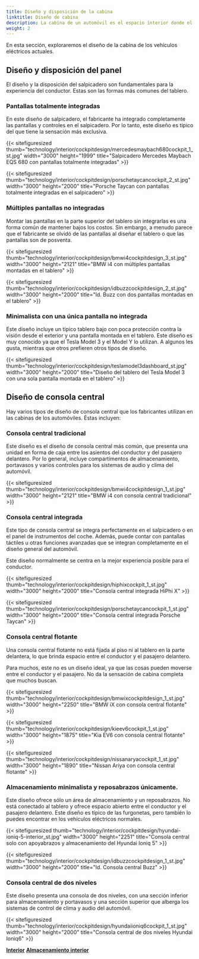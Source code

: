 ```yaml
---
title: Diseño y disposición de la cabina
linktitle: Diseño de cabina
description: La cabina de un automóvil es el espacio interior donde el conductor y los pasajeros interactúan con las funciones y características del automóvil. Por lo tanto, el diseño de la cabina es esencial para el atractivo general, el rendimiento, la comodidad y la seguridad del automóvil..
weight: 2
---
```

<!-- markdownlint-disable MD033 -->

En esta sección, exploraremos el diseño de la cabina de los vehículos eléctricos actuales.

## Diseño y disposición del panel

El diseño y la disposición del salpicadero son fundamentales para la experiencia del conductor. Estas son las formas más comunes del tablero.

### Pantallas totalmente integradas

En este diseño de salpicadero, el fabricante ha integrado completamente las pantallas y controles en el salpicadero. Por lo tanto, este diseño es típico del que tiene la sensación más exclusiva.

{{< sitefiguresized thumb="technology/interior/cockpitdesign/mercedesmaybach680cockpit_1_st.jpg" width="3000" height="1999" title="Salpicadero Mercedes Maybach EQS 680 con pantallas totalmente integradas" >}}

{{< sitefiguresized thumb="technology/interior/cockpitdesign/porschetaycancockpit_2_st.jpg" width="3000" height="2000" title="Porsche Taycan con pantallas totalmente integradas en el salpicadero" >}}

### Múltiples pantallas no integradas

Montar las pantallas en la parte superior del tablero sin integrarlas es una forma común de mantener bajos los costos. Sin embargo, a menudo parece que el fabricante se olvidó de las pantallas al diseñar el tablero o que las pantallas son de posventa.

{{< sitefiguresized thumb="technology/interior/cockpitdesign/bmwi4cockpitdesign_3_st.jpg" width="3000" height="2121" title="BMW i4 con múltiples pantallas montadas en el tablero" >}}

{{< sitefiguresized thumb="technology/interior/cockpitdesign/idbuzzcockpitdesign_2_st.jpg" width="3000" height="2000" title="Id. Buzz con dos pantallas montadas en el tablero" >}}


### Minimalista con una única pantalla no integrada

Este diseño incluye un típico tablero bajo con poca protección contra la visión desde el exterior y una pantalla montada en el tablero. Este diseño es muy conocido ya que el Tesla Model 3 y el Model Y lo utilizan. A algunos les gusta, mientras que otros prefieren otros tipos de diseño.

{{< sitefiguresized thumb="technology/interior/cockpitdesign/teslamodel3dashboard_st.jpg" width="3000" height="2000" title="Diseño del tablero del Tesla Model 3 con una sola pantalla montada en el tablero" >}}
## Diseño de consola central

Hay varios tipos de diseño de consola central que los fabricantes utilizan en las cabinas de los automóviles. Éstas incluyen:

### Consola central tradicional

Este diseño es el diseño de consola central más común, que presenta una unidad en forma de caja entre los asientos del conductor y del pasajero delantero. Por lo general, incluye compartimentos de almacenamiento, portavasos y varios controles para los sistemas de audio y clima del automóvil.

{{< sitefiguresized thumb="technology/interior/cockpitdesign/bmwi4cockpitdesign_1_st.jpg" width="3000" height="2121" title="BMW i4 con consola central tradicional" >}}

### Consola central integrada

Este tipo de consola central se integra perfectamente en el salpicadero o en el panel de instrumentos del coche. Además, puede contar con pantallas táctiles u otras funciones avanzadas que se integran completamente en el diseño general del automóvil.

Este diseño normalmente se centra en la mejor experiencia posible para el conductor.

{{< sitefiguresized thumb="technology/interior/cockpitdesign/hiphixcockpit_1_st.jpg" width="3000" height="2000" title="Consola central integrada HiPhi X" >}}

{{< sitefiguresized thumb="technology/interior/cockpitdesign/porschetaycancockpit_1_st.jpg" width="3000" height="2000" title="Consola central integrada Porsche Taycan" >}}

### Consola central flotante

Una consola central flotante no está fijada al piso ni al tablero en la parte delantera, lo que brinda espacio entre el conductor y el pasajero delantero.

Para muchos, este no es un diseño ideal, ya que las cosas pueden moverse entre el conductor y el pasajero. No da la sensación de cabina completa que muchos buscan.

{{< sitefiguresized thumb="technology/interior/cockpitdesign/bmwixcockpitdesign_1_st.jpg" width="3000" height="2250" title="BMW iX con consola central flotante" >}}

{{< sitefiguresized thumb="technology/interior/cockpitdesign/kieev6cockpit_1_st.jpg" width="3000" height="1875" title="Kia EV6 con consola central flotante" >}}

{{< sitefiguresized thumb="technology/interior/cockpitdesign/nissanaryacockpit_1_st.jpg" width="3000" height="1890" title="Nissan Ariya con consola central flotante" >}}

### Almacenamiento minimalista y reposabrazos únicamente.

Este diseño ofrece sólo un área de almacenamiento y un reposabrazos. No está conectado al tablero y ofrece espacio abierto entre el conductor y el pasajero delantero. Este diseño es típico de las furgonetas, pero también lo puedes encontrar en los vehículos eléctricos normales.

{{< sitefiguresized thumb="technology/interior/cockpitdesign/hyundai-ioniq-5-interior_st.jpg" width="3000" height="2251" title="Consola central solo con apoyabrazos y almacenamiento del Hyundai Ioniq 5" >}}

{{< sitefiguresized thumb="technology/interior/cockpitdesign/idbuzzcockpitdesign_1_st.jpg" width="3000" height="2000" title="Id. Consola central Buzz" >}}

### Consola central de dos niveles

Este diseño presenta una consola de dos niveles, con una sección inferior para almacenamiento y portavasos y una sección superior que alberga los sistemas de control de clima y audio del automóvil.

{{< sitefiguresized thumb="technology/interior/cockpitdesign/hyundaiioniq6cockpit_1_st.jpg" width="3000" height="2000" title="Consola central de dos niveles Hyundai Ioniq6" >}}

<div class="mt-3 mb-3">
     <a href="../" class="text-decoration-none text-black"><strong><i class="bi-arrow-left"></i> Interior</strong></a>
     <a href="../interiorstorage/" class="text-decoration-none text-black float-end"><strong>Almacenamiento interior <i class="bi-arrow-right"></i></strong></a>
</div>
